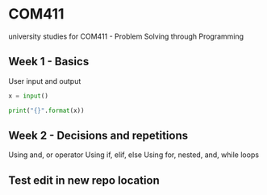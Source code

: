 # COM411
university studies for COM411 - Problem Solving through Programming

## Week 1 - Basics

User input and output
```python
x = input()

print("{}".format(x))
```
## Week 2 - Decisions and repetitions

Using and, or operator
Using if, elif, else
Using for, nested, and, while loops

## Test edit in new repo location
